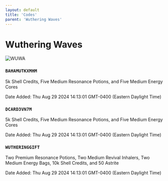 ```yaml
---
layout: default
title: 'Codes'
parent: 'Wuthering Waves'
---
```


# Wuthering Waves

![WUWA](https://cdn.discordapp.com/emojis/1266477000583811232.png)

### `BAHAMUTKXMHM`

5k Shell Credits, Five Medium Resonance Potions, and Five Medium Energy Cores

Date Added: Thu Aug 29 2024 14:13:01 GMT-0400 (Eastern Daylight Time)

### `DCARD3VN7M`

5k Shell Credits, Five Medium Resonance Potions, and Five Medium Energy Cores

Date Added: Thu Aug 29 2024 14:13:01 GMT-0400 (Eastern Daylight Time)

### `WUTHERINGGIFT`

Two Premium Resonance Potions, Two Medium Revival Inhalers, Two Medium Energy Bags, 10k Shell Credits, and 50 Astrite

Date Added: Thu Aug 29 2024 14:13:01 GMT-0400 (Eastern Daylight Time)